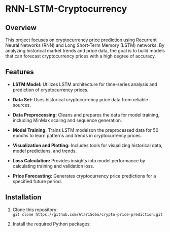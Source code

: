 # RNN-LSTM-Cryptocurrency

## Overview

This project focuses on cryptocurrency price prediction using Recurrent Neural Networks (RNN) and Long Short-Term Memory (LSTM) networks. By analyzing historical market trends and price data, the goal is to build models that can forecast cryptocurrency prices with a high degree of accuracy.

## Features

- **LSTM Model:** Utilizes LSTM architecture for time-series analysis and prediction of cryptocurrency prices.

- **Data Set:** Uses historical cryptocurrency price data from reliable sources.

- **Data Preprocessing:** Cleans and prepares the data for model training, including MinMax scaling and sequence generation.

- **Model Training:** Trains LSTM modelson the preprocessed data for 50 epochs to learn patterns and trends in cryptocurrency prices.

- **Visualization and Plotting:** Includes tools for visualizing historical data, model predictions, and trends.

- **Loss Calculation:** Provides insights into model performance by calculating training and validation loss.

- **Price Forecasting:** Generates cryptocurrency price predictions for a specified future period.

## Installation

1. Clone this repository: <br>
   `git clone https://github.com/Atari5o6o/crypto-price-prediction.git`

3. Install the required Python packages:


